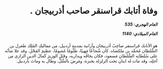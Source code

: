 <h1 dir="rtl">وفاة أتابك قراسنقر صاحب أذربيجان .</h1>

<h5 dir="rtl">العام الهجري:  535

العام الميلادي: 1140

</h5>

<p dir="rtl">هو الأتابك قراسنقر صاحِبُ أذربيجان وأرانية بمدينةِ أردبيل، مِن مماليكِ المَلِك طغرل بن السُّلطان مُحمَّد بن ملكشاه. كان شُجاعًا مَهيبًا، ظَلُومًا غَشومًا، عظيمَ المَحْلِ. وقد علا شأنُه على سُلطانِه السُّلطانِ مَسعود، فكان يخافُه ويداريه، وقتَلَ الوزيرَ كَمالَ الدين الرازي مِن أجلِه، وقد مات له ابنانِ تحت الزلزلة بجنزة، ومَرِضَ بالسُّلِّ، وطال به وماتَ بأردبيل.</p></br>
